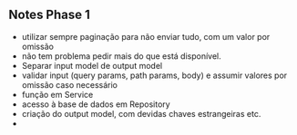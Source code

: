 ## Notes Phase 1

- utilizar sempre paginação para não enviar tudo, com um valor por omissão
- não tem problema pedir mais do que está disponível.
- Separar input model de output model
- validar input (query params, path params, body) e assumir valores por omissão caso necessário
- função em Service
- acesso à base de dados em Repository
- criação do output model, com devidas chaves estrangeiras etc.
- 